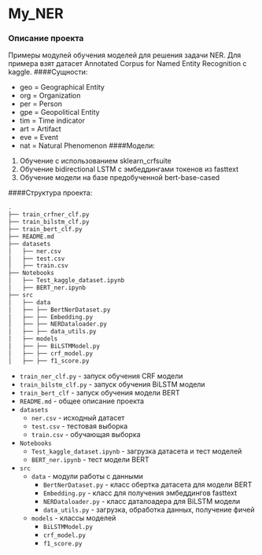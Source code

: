 # My_NER
### Описание проекта
Примеры модулей обучения моделей для решения задачи NER. Для примера взят датасет Annotated Corpus for Named Entity Recognition с kaggle. 
####Сущности:
- geo = Geographical Entity
- org = Organization
- per = Person
- gpe = Geopolitical Entity
- tim = Time indicator
- art = Artifact
- eve = Event
- nat = Natural Phenomenon
####Модели:
1. Обучение с использованием sklearn_crfsuite
2. Обучение bidirectional LSTM с эмбеддингами токенов из fasttext
3. Обучение модели на базе предобученной bert-base-cased

####Структура проекта:
```bash
.
├── train_crfner_clf.py
├── train_bilstm_clf.py
├── train_bert_clf.py
├── README.md
├── datasets
│   ├── ner.csv
│   ├── test.csv
│   ├── train.csv
├── Notebooks
│   ├── Test_kaggle_dataset.ipynb
│   ├── BERT_ner.ipynb
├── src
│   ├── data
│   ├── ├── BertNerDataset.py
│   ├── ├── Embedding.py
│   ├── ├── NERDataloader.py
│   ├── ├── data_utils.py
│   ├── models
│   ├── ├── BiLSTMModel.py
│   ├── ├── crf_model.py
│   ├── ├── f1_score.py
```
- `train_ner_clf.py` - запуск обучения CRF модели
- `train_bilstm_clf.py` - запуск обучения BiLSTM модели
- `train_bert_clf` - запуск обучения модели BERT
- `README.md` - общее описание проекта
- `datasets`
  - `ner.csv` - исходный датасет
  - `test.csv` - тестовая выборка
  - `train.csv` - обучающая выборка
- `Notebooks`
  - `Test_kaggle_dataset.ipynb` - загрузка датасета и тест моделей
  - `BERT_ner.ipynb` - тест модели BERT
- `src`
  - `data` - модули работы с данными
    - `BertNerDataset.py` - класс обертка датасета для модели BERT
    - `Embedding.py` - класс для получения эмбеддингов fasttext
    - `NERDataloader.py` - класс даталоадера для BiLSTM модели
    - `data_utils.py` - загрузка, обработка данных, получение фичей
  - `models` - классы моделей
    - `BiLSTMModel.py`
    - `crf_model.py`
    - `f1_score.py`
